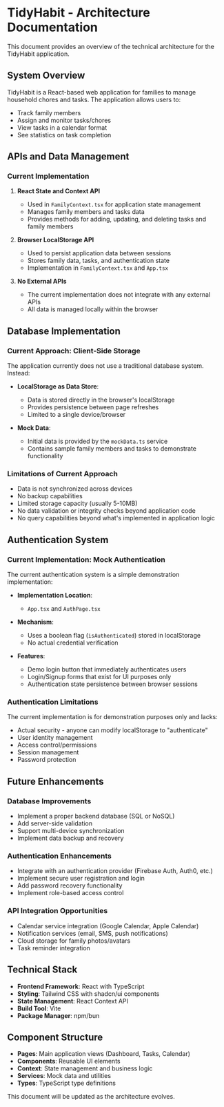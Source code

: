 
# TidyHabit - Architecture Documentation

This document provides an overview of the technical architecture for the TidyHabit application.

## System Overview

TidyHabit is a React-based web application for families to manage household chores and tasks. The application allows users to:

- Track family members
- Assign and monitor tasks/chores
- View tasks in a calendar format
- See statistics on task completion

## APIs and Data Management

### Current Implementation

1. **React State and Context API**
   - Used in `FamilyContext.tsx` for application state management
   - Manages family members and tasks data
   - Provides methods for adding, updating, and deleting tasks and family members

2. **Browser LocalStorage API**
   - Used to persist application data between sessions
   - Stores family data, tasks, and authentication state
   - Implementation in `FamilyContext.tsx` and `App.tsx`

3. **No External APIs**
   - The current implementation does not integrate with any external APIs
   - All data is managed locally within the browser

## Database Implementation

### Current Approach: Client-Side Storage

The application currently does not use a traditional database system. Instead:

- **LocalStorage as Data Store**:
  - Data is stored directly in the browser's localStorage
  - Provides persistence between page refreshes
  - Limited to a single device/browser

- **Mock Data**:
  - Initial data is provided by the `mockData.ts` service
  - Contains sample family members and tasks to demonstrate functionality

### Limitations of Current Approach

- Data is not synchronized across devices
- No backup capabilities
- Limited storage capacity (usually 5-10MB)
- No data validation or integrity checks beyond application code
- No query capabilities beyond what's implemented in application logic

## Authentication System

### Current Implementation: Mock Authentication

The current authentication system is a simple demonstration implementation:

- **Implementation Location**: 
  - `App.tsx` and `AuthPage.tsx`

- **Mechanism**:
  - Uses a boolean flag (`isAuthenticated`) stored in localStorage
  - No actual credential verification

- **Features**:
  - Demo login button that immediately authenticates users
  - Login/Signup forms that exist for UI purposes only
  - Authentication state persistence between browser sessions

### Authentication Limitations

The current implementation is for demonstration purposes only and lacks:
- Actual security - anyone can modify localStorage to "authenticate"
- User identity management
- Access control/permissions
- Session management
- Password protection

## Future Enhancements

### Database Improvements
- Implement a proper backend database (SQL or NoSQL)
- Add server-side validation
- Support multi-device synchronization
- Implement data backup and recovery

### Authentication Enhancements
- Integrate with an authentication provider (Firebase Auth, Auth0, etc.)
- Implement secure user registration and login
- Add password recovery functionality
- Implement role-based access control

### API Integration Opportunities
- Calendar service integration (Google Calendar, Apple Calendar)
- Notification services (email, SMS, push notifications)
- Cloud storage for family photos/avatars
- Task reminder integration

## Technical Stack

- **Frontend Framework**: React with TypeScript
- **Styling**: Tailwind CSS with shadcn/ui components
- **State Management**: React Context API
- **Build Tool**: Vite
- **Package Manager**: npm/bun

## Component Structure

- **Pages**: Main application views (Dashboard, Tasks, Calendar)
- **Components**: Reusable UI elements
- **Context**: State management and business logic
- **Services**: Mock data and utilities
- **Types**: TypeScript type definitions

This document will be updated as the architecture evolves.
